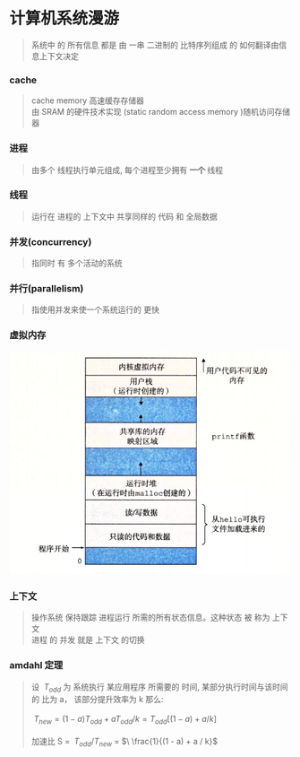 # 计算机系统漫游



> 系统中 的 所有信息 都是 由 一串 二进制的 比特序列组成 的
> 如何翻译由信息上下文决定 <br>


### cache
> cache memory 高速缓存存储器 <br>
> 由 SRAM 的硬件技术实现 (static random access memory )随机访问存储器 <br>


### 进程
> 由多个 线程执行单元组成, 每个进程至少拥有 **一个** 线程


### 线程
> 运行在 进程的 上下文中 共享同样的 代码 和 全局数据 

### 并发(concurrency)
> 指同时 有 多个活动的系统

### 并行(parallelism)
> 指使用并发来使一个系统运行的 更快

### 虚拟内存
![image text](/Book_note/virtual_memory.png)


### 上下文
> 操作系统 保持跟踪 进程运行 所需的所有状态信息。这种状态 被 称为 上下文 <br>
> 进程 的 并发 就是 上下文 的切换

### amdahl 定理
> 设 $\ T_{odd}$ 为 系统执行 某应用程序 所需要的 时间, 某部分执行时间与该时间的 比为 a， 该部分提升效率为 k 那么: <br>  
> $\ T_{new} = (1 - a)T_{odd} + aT_{odd} / k = T_{odd}[(1 - a) + a / k]$ <br>  
> 加速比 S = $\ T_{odd} / T_{new}$ = $\ \frac{1}{(1 - a) + a / k}$
> 
